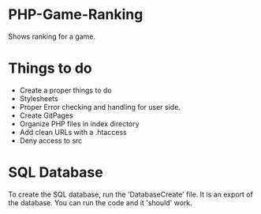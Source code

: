 # PHP-Game-Ranking
Shows ranking for a game.

# Things to do
* Create a proper things to do
* Stylesheets
* Proper Error checking and handling for user side.
* Create GitPages
* Organize PHP files in index directory
* Add clean URLs with a .htaccess
* Deny access to src

# SQL Database
To create the SQL database, run the 'DatabaseCreate' file. It is an export of the database. You can run the code and it 'should' work.
